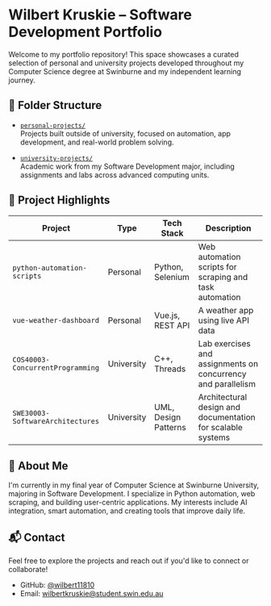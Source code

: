# Wilbert Kruskie – Software Development Portfolio

Welcome to my portfolio repository! This space showcases a curated selection of personal and university projects developed throughout my Computer Science degree at Swinburne and my independent learning journey.

## 📁 Folder Structure

- [`personal-projects/`](personal-projects)  
  Projects built outside of university, focused on automation, app development, and real-world problem solving.

- [`university-projects/`](university-projects)  
  Academic work from my Software Development major, including assignments and labs across advanced computing units.

## 🧠 Project Highlights

| Project | Type | Tech Stack | Description |
|--------|------|------------|-------------|
| `python-automation-scripts` | Personal | Python, Selenium | Web automation scripts for scraping and task automation |
| `vue-weather-dashboard` | Personal | Vue.js, REST API | A weather app using live API data |
| `COS40003-ConcurrentProgramming` | University | C++, Threads | Lab exercises and assignments on concurrency and parallelism |
| `SWE30003-SoftwareArchitectures` | University | UML, Design Patterns | Architectural design and documentation for scalable systems |

## 🚀 About Me

I'm currently in my final year of Computer Science at Swinburne University, majoring in Software Development. I specialize in Python automation, web scraping, and building user-centric applications. My interests include AI integration, smart automation, and creating tools that improve daily life.

## 📬 Contact

Feel free to explore the projects and reach out if you'd like to connect or collaborate!

- GitHub: [@wilbert11810](https://github.com/wilbert11810)
- Email: wilbertkruskie@student.swin.edu.au
